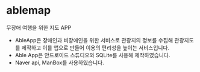 # ablemap
무장애 여행을 위한 지도 APP

- AbleApp은 장애인과 비장애인을 위한 서비스로 관광지의 정보를 수집해 관광지도를 제작하고 이를 앱으로 만들어 이용의 편리성을 높이는 서비스입니다.
- Able App은 안드로이드 스튜디오와 SQLite를 사용해 제작하였습니다.
- Naver api, ManBox를 사용하였습니다.
